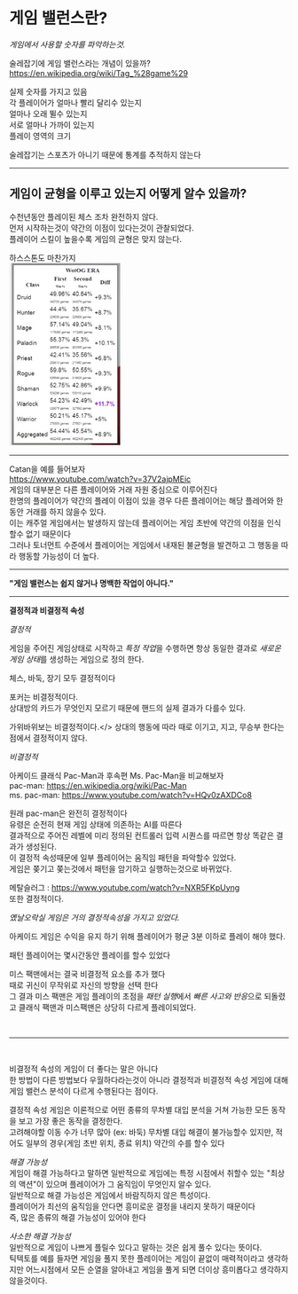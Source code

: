 # 게임 밸런스란?

_게임에서 사용할 숫자를 파악하는것._

술레잡기에 게임 밸런스라는 개념이 있을까? <br/>
https://en.wikipedia.org/wiki/Tag_%28game%29

실제 숫자를 가지고 있음 <br/>
각 플레이어가 얼마나 빨리 달리수 있는지 <br/>
얼마나 오래 뛸수 있는지 <br/>
서로 얼마나 가까이 있는지<br/>
플레이 영역의 크기 <br/>

술레잡기는 스포츠가 아니기 때문에 통계를 추적하지 않는다<br/>

<hr/>

## 게임이 균형을 이루고 있는지 어떻게 알수 있을까?

수천년동안 플레이된 체스 조차 완전하지 않다.<br/>
먼저 시작하는것이 약간의 이점이 있다는것이 관찰되었다.<br/>
플레이어 스킬이 높을수록 게임의 균형은 맞지 않는다. <br/>

하스스톤도 마찬가지<br/>
<img width="200" src="./img/img_00.jpg">

<hr/>

Catan을 예를 들어보자<br/>
https://www.youtube.com/watch?v=37V2ajpMEic <br/>
게임의 대부분은 다른 플레이어와 거래 자원 중심으로 이루어진다<br/>
한명의 플레이어가 약간의 플레이 이점이 있을 경우 다른 플레이어는 해당 플레어와 한동안 거래를 하지 않을수 있다. <br/>
이는 캐주얼 게임에서는 발생하지 않는데 플레이어는 게임 초반에 약간의 이점을 인식 할수 없기 때문이다 </br>
그러나 토너먼트 수준에서 플레이어는 게임에서 내재된 불균형을 발견하고 그 행동을 따라 행동할 가능성이 더 높다.<br/>

<hr/>

<strong>"게임 밸런스는 쉽지 않거나 명백한 작업이 아니다." </strong>

<hr/>

<strong>결정적과 비결정적 속성</strong> <br/>

<em>결정적</em>

게임을 주어진 게임상태로 시작하고 <em>특정 작업</em>을 수행하면 항상 동일한 결과로 <em>새로운 게임 상태</em>를 생성하는 게임으로 정의 한다. <br/>

체스, 바둑, 장기 모두 결정적이다 <br/>

포커는 비결정적이다. <br/>
상대방의 카드가 무엇인지 모르기 때문에 핸드의 실제 결과가 다를수 있다. <br/>

가위바위보는 비결정적이다.</>
상대의 행동에 따라 때로 이기고, 지고, 무승부 한다는점에서 결정적이지 않다.<br/>

<em>비결정적</em>

아케이드 클래식 Pac-Man과 후속편 Ms. Pac-Man을 비교해보자<br/>
pac-man: https://en.wikipedia.org/wiki/Pac-Man<br/>
ms. pac-man: https://www.youtube.com/watch?v=HQv0zAXDCo8

원래 pac-man은 완전히 결정적이다<br/>
유령은 순전히 현재 게임 상태에 의존하는 AI를 따른다 <br/>
결과적으로 주어진 레벨에 미리 정의된 컨트롤러 입력 시퀀스를 따르면 항상 똑같은 결과가 생성된다.<br/>
이 결정적 속성때문에 일부 플레이어는 움직임 패턴을 파악할수 있었다.<br/>
게임은 쫒기고 쫒는것에서 패턴을 암기하고 실행하는것으로 바뀌었다. <br/>

메탈슬러그 : https://www.youtube.com/watch?v=NXR5FKpUyng <br/> 또한 결정적이다. <br/>

<em>옜날오락실 게임은 거의 결정적속성을 가지고 있었다.</em>

아케이드 게임은 수익을 유지 하기 위해 플레이어가 평균 3분 이하로 플레이 해야 했다. <br/>

패턴 플레이어는 몇시간동안 플레이를 할수 있었다 <br/>

미스 팩맨에서는 결국 비결정적 요소를 추가 했다<br/>
때로 귀신이 무작위로 자신의 방향을 선택 한다 <br/>
그 결과 미스 팩맨은 게임 플레이의 초점을 <em>패턴 실행</em>에서 <em>빠른 사고와 반응</em>으로 되돌렸고 클래식 팩맨과 미스팩맨은 상당히 다르게 플레이되었다. <br/>

<br>
<hr>
<br>

비결정적 속성의 게임이 더 좋다는 말은 아니다 <br/>
한 방법이 다른 방법보다 우월하다라는것이 아니라 결정적과 비결정적 속성 게임에 대해 게임 밸런스 분석이 다르게 수행된다는 점이다. <br/>

결정적 속성 게임은 이론적으로 어떤 종류의 무차별 대입 분석을 거쳐 가능한 모든 동작을 보고 가장 좋은 동작을 결정한다.<br/>
고려해야할 이동 수가 너무 많아 (ex: 바둑) 무차별 대입 해결이 불가능할수 있지만, 적어도 일부의 경우(게임 초반 위치, 종료 위치) 약간의 수를 할수 있다 <br/>

<em>해결 가능성</em><br/>
게임이 해결 가능하다고 말하면 일반적으로 게임에는 특정 시점에서 취할수 있는 "최상의 액션"이 있으며 플레이어가 그 움직임이 무엇인지 알수 있다.<br/>
일반적으로 해결 가능성은 게임에서 바람직하지 않은 특성이다.<br/>
플레이어가 최선의 움직임을 안다면 흥미로운 결정을 내리지 못하기 때문이다<br/>
즉, 많은 종류의 해결 가능성이 있어야 한다 <br/>

<em>사소한 해결 가능성</em><br/>
일반적으로 게임이 나쁘게 플릴수 있다고 말하는 것은 쉽게 풀수 있다는 뜻이다.<br/>
틱텍토를 예를 들자면 게임을 풀지 못한 플레이어는 게임이 끝없이 매력적이라고 생각하지만 어느시점에서 모든 순열을 알아내고 게임을 풀게 되면 더이상 흥미롭다고 생각하지 않을것이다.<br/>




